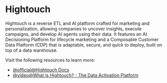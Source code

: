 # Hightouch

Hightouch is a reverse ETL and AI platform crafted for marketing and personalization, allowing companies to uncover insights, execute campaigns, and develop AI agents using their data. It features an AI Decisioning Platform for lifecycle marketing and a Composable Customer Data Platform (CDP) that is adaptable, secure, and quick to deploy, built on top of a data warehouse.

Visit the following resources to learn more:

- [@official@Hightouch Docs](https://hightouch.com/docs)
- [@video@What is Hightouch? - The Data Activation Platform](https://www.youtube.com/watch?v=vMm87-MC7og)



